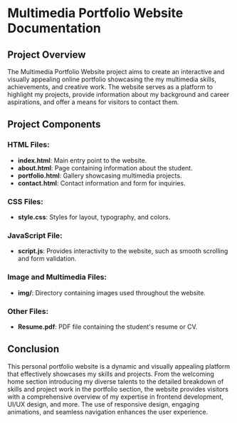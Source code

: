 # Multimedia Portfolio Website Documentation

## Project Overview

The Multimedia Portfolio Website project aims to create an interactive and visually appealing online portfolio showcasing the my multimedia skills, achievements, and creative work. The website serves as a platform to highlight my projects, provide information about my background and career aspirations, and offer a means for visitors to contact them.

## Project Components

### HTML Files:

-   **index.html**: Main entry point to the website.
-   **about.html**: Page containing information about the student.
-   **portfolio.html**: Gallery showcasing multimedia projects.
-   **contact.html**: Contact information and form for inquiries.

### CSS Files:

-   **style.css**: Styles for layout, typography, and colors.

### JavaScript File:

-   **script.js**: Provides interactivity to the website, such as smooth scrolling and form validation.

### Image and Multimedia Files:

-   **img/**: Directory containing images used throughout the website.

### Other Files:

-   **Resume.pdf**: PDF file containing the student's resume or CV.

## Conclusion

This personal portfolio website is a dynamic and visually appealing platform that effectively showcases my skills and projects. From the welcoming home section introducing my diverse talents to the detailed breakdown of skills and project work in the portfolio section, the website provides visitors with a comprehensive overview of my expertise in frontend development, UI/UX design, and more. The use of responsive design, engaging animations, and seamless navigation enhances the user experience.  